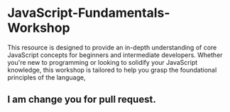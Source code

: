 # JavaScript-Fundamentals-Workshop
This resource is designed to provide an in-depth understanding of core JavaScript concepts for beginners and intermediate developers. Whether you're new to programming or looking to solidify your JavaScript knowledge, this workshop is tailored to help you grasp the foundational principles of the language,

## I am change you for pull request.
